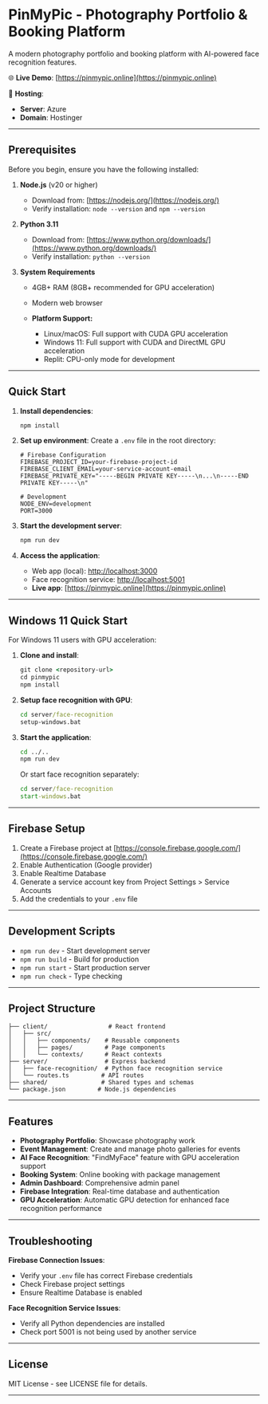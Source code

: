 # PinMyPic - Photography Portfolio & Booking Platform

A modern photography portfolio and booking platform with AI-powered face recognition features.

🌐 **Live Demo**: [https://pinmypic.online](https://pinmypic.online)

🚀 **Hosting**:

* **Server**: Azure
* **Domain**: Hostinger

---

## Prerequisites

Before you begin, ensure you have the following installed:

1. **Node.js** (v20 or higher)

   * Download from: [https://nodejs.org/](https://nodejs.org/)
   * Verify installation: `node --version` and `npm --version`

2. **Python 3.11**

   * Download from: [https://www.python.org/downloads/](https://www.python.org/downloads/)
   * Verify installation: `python --version`

3. **System Requirements**

   * 4GB+ RAM (8GB+ recommended for GPU acceleration)
   * Modern web browser
   * **Platform Support:**

     * Linux/macOS: Full support with CUDA GPU acceleration
     * Windows 11: Full support with CUDA and DirectML GPU acceleration
     * Replit: CPU-only mode for development

---

## Quick Start

1. **Install dependencies**:

   ```bash
   npm install
   ```

2. **Set up environment**:
   Create a `.env` file in the root directory:

   ```env
   # Firebase Configuration
   FIREBASE_PROJECT_ID=your-firebase-project-id
   FIREBASE_CLIENT_EMAIL=your-service-account-email
   FIREBASE_PRIVATE_KEY="-----BEGIN PRIVATE KEY-----\n...\n-----END PRIVATE KEY-----\n"

   # Development
   NODE_ENV=development
   PORT=3000
   ```

3. **Start the development server**:

   ```bash
   npm run dev
   ```

4. **Access the application**:

   * Web app (local): [http://localhost:3000](http://localhost:3000)
   * Face recognition service: [http://localhost:5001](http://localhost:5001)
   * **Live app**: [https://pinmypic.online](https://pinmypic.online)

---

## Windows 11 Quick Start

For Windows 11 users with GPU acceleration:

1. **Clone and install**:

   ```cmd
   git clone <repository-url>
   cd pinmypic
   npm install
   ```

2. **Setup face recognition with GPU**:

   ```cmd
   cd server/face-recognition
   setup-windows.bat
   ```

3. **Start the application**:

   ```cmd
   cd ../..
   npm run dev
   ```

   Or start face recognition separately:

   ```cmd
   cd server/face-recognition
   start-windows.bat
   ```

---

## Firebase Setup

1. Create a Firebase project at [https://console.firebase.google.com/](https://console.firebase.google.com/)
2. Enable Authentication (Google provider)
3. Enable Realtime Database
4. Generate a service account key from Project Settings > Service Accounts
5. Add the credentials to your `.env` file

---

## Development Scripts

* `npm run dev` - Start development server
* `npm run build` - Build for production
* `npm run start` - Start production server
* `npm run check` - Type checking

---

## Project Structure

```
├── client/                 # React frontend
│   ├── src/
│   │   ├── components/    # Reusable components
│   │   ├── pages/         # Page components
│   │   └── contexts/      # React contexts
├── server/                # Express backend
│   ├── face-recognition/  # Python face recognition service
│   └── routes.ts         # API routes
├── shared/               # Shared types and schemas
└── package.json         # Node.js dependencies
```

---

## Features

* **Photography Portfolio**: Showcase photography work
* **Event Management**: Create and manage photo galleries for events
* **AI Face Recognition**: "FindMyFace" feature with GPU acceleration support
* **Booking System**: Online booking with package management
* **Admin Dashboard**: Comprehensive admin panel
* **Firebase Integration**: Real-time database and authentication
* **GPU Acceleration**: Automatic GPU detection for enhanced face recognition performance

---

## Troubleshooting

**Firebase Connection Issues**:

* Verify your `.env` file has correct Firebase credentials
* Check Firebase project settings
* Ensure Realtime Database is enabled

**Face Recognition Service Issues**:

* Verify all Python dependencies are installed
* Check port 5001 is not being used by another service

---

## License

MIT License - see LICENSE file for details.

---
